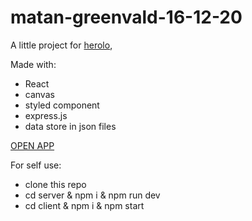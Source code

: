 # matan-greenvald-16-12-20

A little project for [herolo](https://www.herolo.co.il/), 

Made with:
- React 
- canvas
- styled component 
- express.js
- data store in json files

[OPEN APP](https://thawing-ridge-63234.herokuapp.com)

For self use:
- clone this repo
- cd server & npm i & npm run dev
- cd client & npm i & npm start
